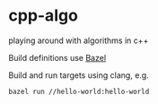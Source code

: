 # cpp-algo
playing around with algorithms in c++

Build definitions use [Bazel][bazel]

Build and run targets using clang, e.g.
```
bazel run //hello-world:hello-world
```

[bazel]: https://bazel.build/
